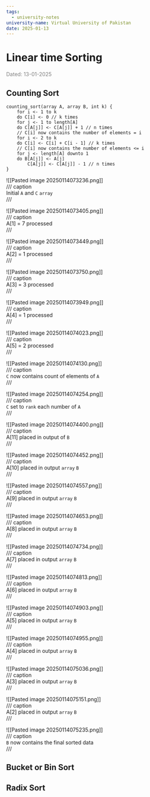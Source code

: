 ```yaml
---
tags:
  - university-notes
university-name: Virtual University of Pakistan
date: 2025-01-13
---
```


# Linear time Sorting

<span style="color: gray;">Dated: 13-01-2025</span>

## Counting Sort

```
counting_sort(array A, array B, int k) {
	for i <- 1 to k
	do C[i] <- 0 // k times
	for j <- 1 to length[A]
	do C[A[j]] <- C[A[j]] + 1 // n times
	// C[i] now contains the number of elements = i
	for i <- 2 to k
	do C[i] <- C[i] + C[i - 1] // k times
	// C[i] now contains the number of elements <= i
	for j <- length[A] downto 1
	do B[A[j]] <- A[j]
		C[A[j]] <- C[A[j]] - 1 // n times
}
```

![[Pasted image 20250114073236.png]]  
/// caption  
Initial `A` and `C` `array`  
///

![[Pasted image 20250114073405.png]]  
/// caption  
A[1] = 7 processed  
///

![[Pasted image 20250114073449.png]]  
/// caption  
A[2] = 1 processed  
///

![[Pasted image 20250114073750.png]]  
/// caption  
A[3] = 3 processed  
///

![[Pasted image 20250114073949.png]]  
/// caption  
A[4] = 1 processed  
///

![[Pasted image 20250114074023.png]]  
/// caption  
A[5] = 2 processed  
///

![[Pasted image 20250114074130.png]]  
/// caption  
`C` now contains count of elements of `A`  
///

![[Pasted image 20250114074254.png]]  
/// caption  
`C` set to `rank` each number of `A`  
///

![[Pasted image 20250114074400.png]]  
/// caption  
A[11] placed in output of `B`  
///

![[Pasted image 20250114074452.png]]  
/// caption  
A[10] placed in output `array` `B`  
///

![[Pasted image 20250114074557.png]]  
/// caption  
A[9] placed in output `array` `B`  
///

![[Pasted image 20250114074653.png]]  
/// caption  
A[8] placed in output `array` `B`  
///

![[Pasted image 20250114074734.png]]  
/// caption  
A[7] placed in output `array` `B`  
///

![[Pasted image 20250114074813.png]]  
/// caption  
A[6] placed in output `array` `B`  
///

![[Pasted image 20250114074903.png]]  
/// caption  
A[5] placed in output `array` `B`  
///

![[Pasted image 20250114074955.png]]  
/// caption  
A[4] placed in output `array` `B`  
///

![[Pasted image 20250114075036.png]]  
/// caption  
A[3] placed in output `array` `B`  
///

![[Pasted image 20250114075151.png]]  
/// caption  
A[2] placed in output `array` `B`  
///

![[Pasted image 20250114075235.png]]  
/// caption  
`B` now contains the final sorted data  
///

## Bucket or Bin Sort

## Radix Sort